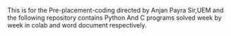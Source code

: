 This is for the Pre-placement-coding directed by Anjan Payra Sir,UEM and the following repository contains Python And C programs solved week by week in colab and word document respectively.
